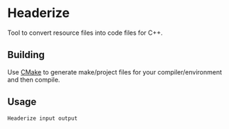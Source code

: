 # Headerize
Tool to convert resource files into code files for C++.

## Building
Use [CMake](http://www.cmake.org/) to generate make/project files for your compiler/environment and then compile.

## Usage
    Headerize input output
